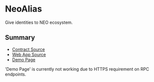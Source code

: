 # NeoAlias

Give identities to NEO ecosystem.

## Summary

* [Contract Source](https://github.com/rockacola/neo-alias/tree/develop)
* [Web App Source](https://github.com/rockacola/neo-alias/blob/contracts/contracts/neo-alias.py)
* [Demo Page](https://rockacola.github.io/neo-alias/)

'Demo Page' is currently not working due to HTTPS requirement on RPC endpoints.
